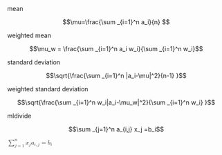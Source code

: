 mean
```math
\mu=\frac{\sum _{i=1}^n a_i}{n} 
```

weighted mean
```math
\mu_w = \frac{\sum _{i=1}^n a_i w_i}{\sum _{i=1}^n w_i}
```

standard deviation
```math
\sqrt{\frac{\sum _{i=1}^n |a_i-\mu|^2}{n-1} }
```

weighted standard deviation
```math
\sqrt{\frac{\sum _{i=1}^n w_i|a_i-\mu_w|^2}{\sum _{i=1}^n w_i} }
```

mldivide

```math
\sum _{j=1}^n a_{i,j} x_j =b_i
```

<math>
 <mrow>
  <mrow>
   <munderover>
    <mo>&#8721;</mo>
    <mrow>
     <mi>j</mi>
     <mo>=</mo>
     <mn>1</mn>
    </mrow>
    <mi>n</mi>
   </munderover>
   <mrow>
    <msub>
     <mi>x</mi>
     <mi>j</mi>
    </msub>
    <mo>&#8290;</mo>
    <msub>
     <mi>a</mi>
     <mrow>
      <mi>i</mi>
      <mo>,</mo>
      <mi>j</mi>
     </mrow>
    </msub>
   </mrow>
  </mrow>
  <mo>=</mo>
  <msub>
   <mi>b</mi>
   <mi>i</mi>
  </msub>
 </mrow>
</math>